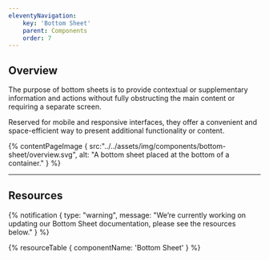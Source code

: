 ```yaml
---
eleventyNavigation:
    key: 'Bottom Sheet'
    parent: Components
    order: 7
---
```


## Overview

The purpose of bottom sheets is to provide contextual or supplementary information and actions without fully obstructing the main content or requiring a separate screen. 

Reserved for mobile and responsive interfaces, they offer a convenient and space-efficient way to present additional functionality or content.


{% contentPageImage {
    src:"../../assets/img/components/bottom-sheet/overview.svg",
    alt: "A bottom sheet placed at the bottom of a container."
} %}

---

## Resources

{% notification {
  type: "warning",
  message: "We’re currently working on updating our Bottom Sheet documentation, please see the resources below."
} %}

{% resourceTable {
    componentName: 'Bottom Sheet'
} %}
